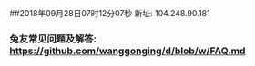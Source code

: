 ##2018年09月28日07时12分07秒 新址: 104.248.90.181
### 兔友常见问题及解答: https://github.com/wanggonging/d/blob/w/FAQ.md
